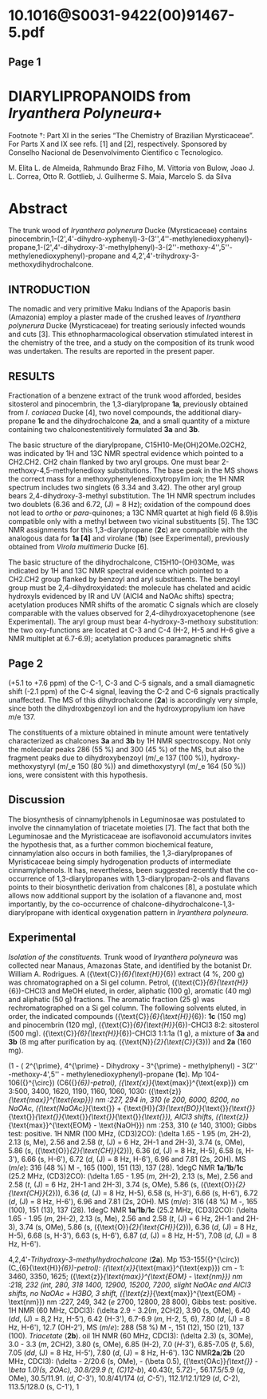 # 10.1016@S0031-9422(00)91467-5.pdf

## Page 1



# DIARYLIPROPANOIDS from _Iryanthera Polyneura_+
Footnote †: Part XI in the series “The Chemistry of Brazilian Myrsticaceae”. For Parts X and IX see refs. [1] and [2], respectively. Sponsored by Conselho Nacional de Desenvolvimento Cientifico c Tecnologico.

M. Elita L. de Almeida, Rahmundo Braz Filho, M. Vittoria von Bulow, Joao J. L. Correa, Otto R. Gottlieb, J. Guilherme S. Maia, Marcelo S. da Silva

# Abstract

The trunk wood of _Iryanthera polynerura_ Ducke (Myrsticaceae) contains pinocembrin,1-(2',4'-dihydro-xyphenyl)-3-(3'',4''-methylenedioxyphenyl)-propane,1-(2',4'-dihydroxy-3'-methylphenyl)-3-(2''-methoxy-4'',5''-methylenedioxyphenyl)-propane and 4,2',4'-trihydroxy-3-methoxydihydrochalcone.

## INTRODUCTION

The nomadic and very primitive Maku Indians of the Apaporis basin (Amazonia) employ a plaster made of the crushed leaves of _Iryanthera polynerura_ Ducke (Myrsticaceae) for treating seriously infected wounds and cuts [3]. This ethnopharmacological observation stimulated interest in the chemistry of the tree, and a study on the composition of its trunk wood was undertaken. The results are reported in the present paper.

## RESULTS

Fractionation of a benzene extract of the trunk wood afforded, besides sitosterol and pinocembrin, the 1,3-diarylpropane **1a**, previously obtained from _I. coriacea_ Ducke [4], two novel compounds, the additional diary-propane **1c** and the dihydrochalcone **2a**, and a small quantity of a mixture containing two chalconestentitively formulated **3a** and **3b**.

The basic structure of the diarylpropane, C15H10-Me(OH)2OMe.O2CH2, was indicated by 1H and 13C NMR spectral evidence which pointed to a CH2.CH2. CH2 chain flanked by two aryl groups. One must bear 2-methoxy-4,5-methylenedioxy substitutions. The base peak in the MS shows the correct mass for a methoxyphenylenedioxytropylim ion; the 1H NMR spectrum includes two singlets (6 3.34 and 3.42). The other aryl group bears 2,4-dihydroxy-3-methyl substitution. The 1H NMR spectrum includes two doublets (6.36 and 6.72, \(J\) = 8 Hz); oxidation of the compound does not lead to _ortho_ or _para_-quinones; a 13C NMR quartet at high field (6 8.9)is compatible only with a methyl between two vicinal substituents [5]. The 13C NMR assignments for this 1,3-diarylpropane (**2c**) are compatible with the analogous data for **1a [4]** and virolane (**1b**) (see Experimental), previously obtained from _Virola multimeria_ Ducke [6].

The basic structure of the dihydrochalcone, C15H10-(OH)3OMe, was indicated by 1H and 13C NMR spectral evidence which pointed to a CH2.CH2 group flanked by benzoyl and aryl substituents. The benzoyl group must be 2,4-dihydroxyidated: the molecule has chelated and acidic hydroxyls evidenced by IR and UV (AlCl4 and NaOAc shifts) spectra; acetylation produces NMR shifts of the aromatic C signals which are closely comparable with the values observed for 2,4-dihydroxyacetophenone (see Experimental). The aryl group must bear 4-hydroxy-3-methoxy substitution: the two oxy-functions are located at C-3 and C-4 (H-2, H-5 and H-6 give a NMR multiplet at 6.7-6.9); acetylation produces paramagnetic shifts

## Page 2

(+5.1 to +7.6 ppm) of the C-1, C-3 and C-5 signals, and a small diamagnetic shift (-2.1 ppm) of the C-4 signal, leaving the C-2 and C-6 signals practically unaffected. The MS of this dihydrochalcone (**2a**) is accordingly very simple, since both the dihydroxbgenzoyl ion and the hydroxypropylium ion have _m_/e 137.

The constituents of a mixture obtained in minute amount were tentatively characterized as chalcones **3a** and **3b** by 1H NMR spectroscopy. Not only the molecular peaks 286 (55 %) and 300 (45 %) of the MS, but also the fragment peaks due to dihydroxybenzoyl (_m_/_e 137 (100 %)), hydroxy-methoxystyryl (_m_/_e 150 (80 %)) and dimethoxystyryl (_m_/_e 164 (50 %)) ions, were consistent with this hypothesis.

## Discussion

The biosynthesis of cinnamylphenols in Leguminosae was postulated to involve the cinnamylation of triacetate moieties [7]. The fact that both the Leguminosae and the Myristicaceae are isoflavonoid accumulators invites the hypothesis that, as a further common biochemical feature, cinnamylation also occurs in both families, the 1,3-diarylpropanes of Myristicaceae being simply hydrogenation products of intermediate cinnamylphenols. It has, nevertheless, been suggested recently that the co-occurrence of 1,3-diarylpropanes with 1,3-diarylpropan-2-ols and flavans points to their biosynthetic derivation from chalcones [8], a postulate which allows now additional support by the isolation of a flavanone and, most importantly, by the co-occurrence of chalcone-dihydrochalcone-1,3-diarylpropane with identical oxygenation pattern in _Iryanthera polyneura_.

## Experimental

_Isolation of the constituents._ Trunk wood of _Iryanthera polyneura_ was collected near Manaus, Amazonas State, and identified by the botanist Dr. William A. Rodrigues. A \({\text{C}}_{6}{\text{H}}_{6}\) extract (4 %, 200 g) was chromatographed on a Si gel column. Petrol, \({\text{C}}_{6}{\text{H}}_{6}\)-CHCl3 and MeOH eluted, in order, aliphatic (100 g), aromatic (40 mg) and aliphatic (50 g) fractions. The aromatic fraction (25 g) was rechromatographed on a Si gel column. The following solvents eluted, in order, the indicated compounds \({\text{C}}_{6}{\text{H}}_{6}\): **1c** (150 mg) and pinocembrin (120 mg), \({\text{C}}_{6}{\text{H}}_{6}\)-CHCl3 8:2: sitosterol (500 mg). \({\text{C}}_{6}{\text{H}}_{6}\)-CHCl3 1:1:1a (1 g), a mixture of **3a** and **3b** (8 mg after purification by aq. \({\text{N}}_{2}{\text{C}}_{3}\)) and **2a** (160 mg).

\(1 - ( 2^{\prime}, 4^{\prime} - Dihydroxy - 3^{\prime} - methylphenyl) - 3(2'' -methoxy-4',5'' - methylenedioxyphenyl)-propane (**1c**). Mp 104-106\({}^{\circ}\) (C6\({}_{6}\)-petrol), \({\text{x}}_{\text{max}}^{\text{exp}}\) cm 3:500, 3400, 1620, 1190, 1160, 1060, 1030: \({\text{z}}_{\text{max}}^{\text{exp}}\) nm :227, 294 in, 310 (_e_ 200, 6000, 8200, no NaOAc, \({\text{NaOAc}}_{\text{}} + {\text{H}}_{3}{\text{BO}}_{\text{}}_{\text{}}_{\text{}}_{\text{}}_{\text{}}_{\text{}}_{\text{}}_{\text{}}\), AlCl3 shifts, \({\text{z}}_{\text{max}}^{\text{EOM} - \text{NaOH}}\) nm :253, 310 (_e_ 140, 3100); Gibbs test: positive. 1H NMR (100 MHz, (CD3)2CO): \(\delta 1.65 - 1.95 (_m_, 2H-2), 2.13 (s, Me), 2.56 and 2.58 (_t_, \(J\) = 6 Hz, 2H-1 and 2H-3), 3.74 (s, OMe), 5.86 (s, \({\text{O}}_{2}{\text{CH}}_{2}\)), 6.36 (_d_, \(J\) = 8 Hz, H-5), 6.58 (s, H-3'), 6.66 (s, H-6'), 6.72 (_d_, \(J\) = 8 Hz, H-6'), 6.96 and 7.81 (2s, 2OH). MS (_m_/_e_): 316 (48 %) M -, 165 (100), 151 (13), 137 (28). 1degC NMR **1a**/**1b**/**1c** (25.2 MHz, (CD3)2CO): \(\delta 1.65 - 1.95 (_m_, 2H-2), 2.13 (s, Me), 2.56 and 2.58 (_t_, \(J\) = 6 Hz, 2H-1 and 2H-3), 3.74 (s, OMe), 5.86 (s, \({\text{O}}_{2}{\text{CH}}_{2}\)), 6.36 (_d_, \(J\) = 8 Hz, H-5), 6.58 (s, H-3'), 6.66 (s, H-6'), 6.72 (_d_, \(J\) = 8 Hz, H-6'), 6.96 and 7.81 (2s, 2OH). MS (_m_/_e_): 316 (48 %) M -, 165 (100), 151 (13), 137 (28). 1degC NMR **1a**/**1b**/**1c** (25.2 MHz, (CD3)2CO): \(\delta 1.65 - 1.95 (_m_, 2H-2), 2.13 (s, Me), 2.56 and 2.58 (_t_, \(J\) = 6 Hz, 2H-1 and 2H-3), 3.74 (s, OMe), 5.86 (s, \({\text{O}}_{2}{\text{CH}}_{2}\)), 6.36 (_d_, \(J\) = 8 Hz, H-5), 6.68 (s, H-3'), 6.63 (s, H-6'), 6.87 (_d_, \(J\) = 8 Hz, H-5'), 7.08 (_d_, \(J\) = 8 Hz, H-6').

4,2,4'-_Trihydroxy-3-methylhydrochalcone_ (**2a**). Mp 153-155\({}^{\circ}\)(C_{6}{\text{H}}_{6}\)-petrol): \({\text{x}}_{\text{max}}^{\text{exp}}\) cm - 1: 3460, 3350, 1625; \({\text{z}}_{\text{max}}^{\text{EOM} - \text{nm}}\) nm :218, 232 (int, 280, 318 1400, 12900, 15200, 7200, slight NaOAc and AlCl3 shifts, no NaOAc + H3BO, 3 shift, \({\text{z}}_{\text{max}}^{\text{EOM} - \text{nm}}\) nm :227, 249, 342 (_e_ 2700, 12800, 28 800), Gibbs test: positive. 1H NMR (60 MHz, CDCl3): \(\delta 2.9 - 3.2(_m_, 2CH2), 3.90 (s, OMe), 6.40 (_dd_, \(J\) = 8,2 Hz, H-5'), 6.42 (H-3'), 6.7-6.9 (_m_, H-2, 5, 6), 7.80 (_d_, \(J\) = 8 Hz, H-6'), 12.7 (OH-2'), MS (_m_/_e_): 288 (58 %) M -, 151 (12), 150 (21), 137 (100). _Triacetate_ (**2b**). oil 1H NMR (60 MHz, CDCl3): \(\delta 2.3\) (s, 3OMe), 3.0 - 3.3 (_m_, 2CH2), 3.80 (s, OMe), 6.85 (H-2), 7.0 (_H_-3'), 6.85-7.05 (_t_, 5.6), 7.05 (_dd_, \(J\) = 8 Hz, H-5'), 7.80 (_d_, \(J\) = 8 Hz, H-6'). 13C NMR**2a**/**2b** (20 MHz, CDCl3): \(\delta - 2/20.6 (s, OMe), - \(\beta 0.5\), \({\text{OAc}}_{\text{}} - \beta 1.0\)(s, 2OAc), 30.8/29.9 (_t_, \(C\)12-b_), 40.43(_t_, 5.72)-, 56.17.5/5.9 (_q_, OMe), 30.5/11.91. (_d_, _C_-3'), 10.8/41/174 (_d_, _C_-5'), 112.1/12.1/129 (_d_, _C_-2), 113.5/128.0 (s, C-1'), 1

